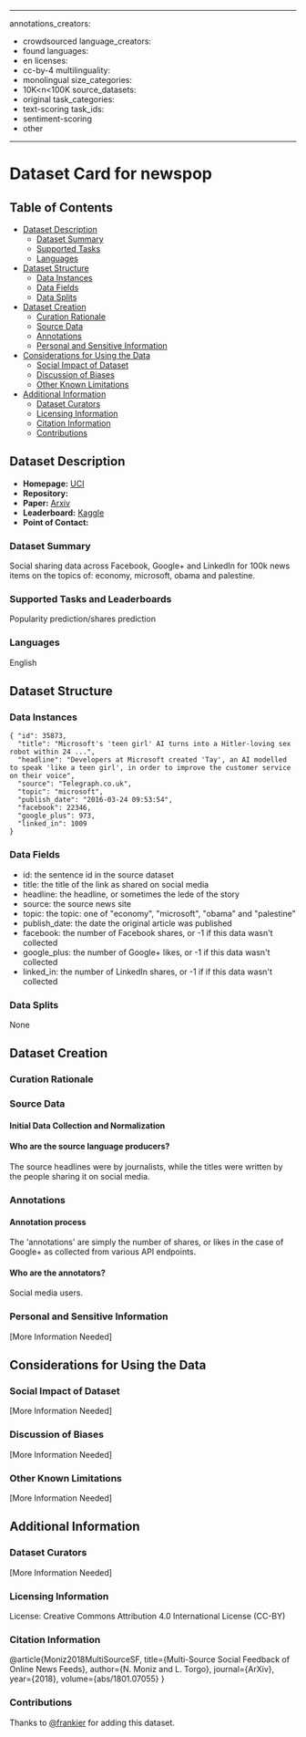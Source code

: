 
---
annotations_creators:
- crowdsourced
language_creators:
- found
languages:
- en
licenses:
- cc-by-4
multilinguality:
- monolingual
size_categories:
- 10K<n<100K
source_datasets:
- original
task_categories:
- text-scoring
task_ids:
- sentiment-scoring
- other
---

# Dataset Card for newspop

## Table of Contents
- [Dataset Description](#dataset-description)
  - [Dataset Summary](#dataset-summary)
  - [Supported Tasks](#supported-tasks-and-leaderboards)
  - [Languages](#languages)
- [Dataset Structure](#dataset-structure)
  - [Data Instances](#data-instances)
  - [Data Fields](#data-instances)
  - [Data Splits](#data-instances)
- [Dataset Creation](#dataset-creation)
  - [Curation Rationale](#curation-rationale)
  - [Source Data](#source-data)
  - [Annotations](#annotations)
  - [Personal and Sensitive Information](#personal-and-sensitive-information)
- [Considerations for Using the Data](#considerations-for-using-the-data)
  - [Social Impact of Dataset](#social-impact-of-dataset)
  - [Discussion of Biases](#discussion-of-biases)
  - [Other Known Limitations](#other-known-limitations)
- [Additional Information](#additional-information)
  - [Dataset Curators](#dataset-curators)
  - [Licensing Information](#licensing-information)
  - [Citation Information](#citation-information)
  - [Contributions](#contributions)

## Dataset Description

- **Homepage:** [UCI](https://archive.ics.uci.edu/ml/datasets/News+Popularity+in+Multiple+Social+Media+Platforms)
- **Repository:**
- **Paper:** [Arxiv](https://arxiv.org/abs/1801.07055)
- **Leaderboard:** [Kaggle](https://www.kaggle.com/nikhiljohnk/news-popularity-in-multiple-social-media-platforms/code)
- **Point of Contact:**

### Dataset Summary

Social sharing data across Facebook, Google+ and LinkedIn for 100k news items on the topics of: economy, microsoft, obama and palestine.

### Supported Tasks and Leaderboards

Popularity prediction/shares prediction

### Languages

English

## Dataset Structure

### Data Instances

```
{ "id": 35873,
  "title": "Microsoft's 'teen girl' AI turns into a Hitler-loving sex robot within 24 ...",
  "headline": "Developers at Microsoft created 'Tay', an AI modelled to speak 'like a teen girl', in order to improve the customer service on their voice",
  "source": "Telegraph.co.uk",
  "topic": "microsoft",
  "publish_date": "2016-03-24 09:53:54",
  "facebook": 22346,
  "google_plus": 973,
  "linked_in": 1009
}
```

### Data Fields

- id: the sentence id in the source dataset
- title: the title of the link as shared on social media
- headline: the headline, or sometimes the lede of the story
- source: the source news site
- topic: the topic: one of "economy", "microsoft", "obama" and "palestine"
- publish_date: the date the original article was published
- facebook: the number of Facebook shares, or -1 if this data wasn't collected
- google_plus: the number of Google+ likes, or -1 if this data wasn't collected
- linked_in: the number of LinkedIn shares, or -1 if if this data wasn't collected

### Data Splits

None

## Dataset Creation

### Curation Rationale

### Source Data

#### Initial Data Collection and Normalization

#### Who are the source language producers?

The source headlines were by journalists, while the titles were written by the
people sharing it on social media.

### Annotations

#### Annotation process

The 'annotations' are simply the number of shares, or likes in the case of
Google+ as collected from various API endpoints.

#### Who are the annotators?

Social media users.

### Personal and Sensitive Information

[More Information Needed]

## Considerations for Using the Data

### Social Impact of Dataset

[More Information Needed]

### Discussion of Biases

[More Information Needed]

### Other Known Limitations

[More Information Needed]

## Additional Information

### Dataset Curators

[More Information Needed]

### Licensing Information

License: Creative Commons Attribution 4.0 International License (CC-BY)

### Citation Information

@article{Moniz2018MultiSourceSF,
  title={Multi-Source Social Feedback of Online News Feeds},
  author={N. Moniz and L. Torgo},
  journal={ArXiv},
  year={2018},
  volume={abs/1801.07055}
}

### Contributions

Thanks to [@frankier](https://github.com/frankier) for adding this dataset.
